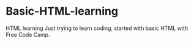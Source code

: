 # Basic-HTML-learning
HTML learning
Just trying to learn coding, started with basic HTML with Free Code Camp.
